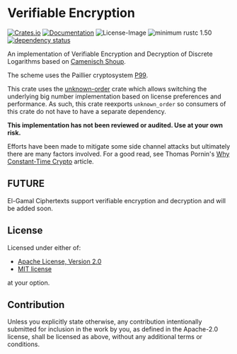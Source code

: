 # Verifiable Encryption

[![Crates.io](https://img.shields.io/crates/v/verenc.svg)](https://crates.io/crates/verenc)
[![Documentation](https://docs.rs/verenc/badge.svg)](https://docs.rs/verenc)
![License-Image](https://img.shields.io/badge/License-Apache%202.0/MIT-green.svg)
![minimum rustc 1.50](https://img.shields.io/badge/rustc-1.50+-blue.svg)
[![dependency status](https://deps.rs/repo/github/mikelodder7/verenc/status.svg)](https://deps.rs/repo/github/mikelodder7/verenc)

An implementation of Verifiable Encryption and Decryption of Discrete Logarithms based on [Camenisch Shoup](https://www.shoup.net/papers/verenc.pdf).

The scheme uses the Paillier cryptosystem [P99](https://link.springer.com/chapter/10.1007%2F3-540-48910-X_16).

This crate uses the [unknown-order](https://crates.io/crates/unknown_order) crate which allows
switching the underlying big number implementation based on license preferences and performance.
As such, this crate reexports `unknown_order` so consumers of this crate do not have to have a separate dependency.

**This implementation has not been reviewed or audited. Use at your own risk.**

Efforts have been made to mitigate some side channel attacks but ultimately there are many factors involved.
For a good read, see Thomas Pornin's [Why Constant-Time Crypto](https://www.bearssl.org/constanttime.html) article.

## FUTURE

El-Gamal Ciphertexts support verifiable encryption and decryption and will be added soon.

## License

Licensed under either of:

* [Apache License, Version 2.0](http://www.apache.org/licenses/LICENSE-2.0)
* [MIT license](http://opensource.org/licenses/MIT)

at your option.

## Contribution

Unless you explicitly state otherwise, any contribution intentionally submitted for inclusion in the work by you, as defined in the Apache-2.0 license, shall be licensed as above, without any additional terms or conditions.
